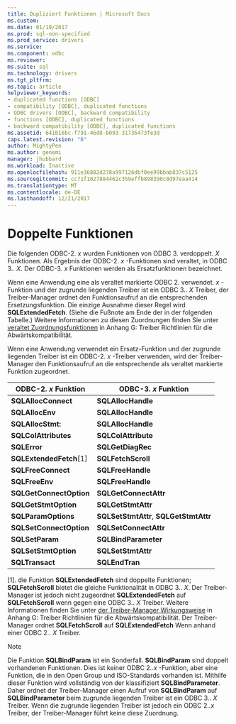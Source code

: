 ```yaml
---
title: Dupliziert Funktionen | Microsoft Docs
ms.custom: 
ms.date: 01/19/2017
ms.prod: sql-non-specified
ms.prod_service: drivers
ms.service: 
ms.component: odbc
ms.reviewer: 
ms.suite: sql
ms.technology: drivers
ms.tgt_pltfrm: 
ms.topic: article
helpviewer_keywords:
- duplicated functions [ODBC]
- compatibility [ODBC], duplicated functions
- ODBC drivers [ODBC], backward compatibility
- functions [ODBC], duplicated functions
- backward compatibility [ODBC], duplicated functions
ms.assetid: 641b16bc-f791-46d8-b093-31736473fe3d
caps.latest.revision: "6"
author: MightyPen
ms.author: genemi
manager: jhubbard
ms.workload: Inactive
ms.openlocfilehash: 911e36882d278a997126dbf0ee99bbab837c5125
ms.sourcegitcommit: cc71f1027884462c359effb898390c8d97eaa414
ms.translationtype: MT
ms.contentlocale: de-DE
ms.lasthandoff: 12/21/2017
---
```

# <a name="duplicated-features"></a>Doppelte Funktionen
Die folgenden ODBC-2. *x* wurden Funktionen von ODBC 3. verdoppelt. *X* Funktionen. Als Ergebnis der ODBC-2. *x* -Funktionen sind veraltet, in ODBC 3.. *X*. Der ODBC-3. *x* Funktionen werden als Ersatzfunktionen bezeichnet.  
  
 Wenn eine Anwendung eine als veraltet markierte ODBC 2. verwendet. *x* -Funktion und der zugrunde liegenden Treiber ist ein ODBC 3.. *X* Treiber, der Treiber-Manager ordnet den Funktionsaufruf an die entsprechenden Ersetzungsfunktion. Die einzige Ausnahme dieser Regel wird **SQLExtendedFetch**. (Siehe die Fußnote am Ende der in der folgenden Tabelle.) Weitere Informationen zu diesen Zuordnungen finden Sie unter [veraltet Zuordnungsfunktionen](../../../odbc/reference/appendixes/mapping-deprecated-functions.md) in Anhang G: Treiber Richtlinien für die Abwärtskompatibilität.  
  
 Wenn eine Anwendung verwendet ein Ersatz-Funktion und der zugrunde liegenden Treiber ist ein ODBC-2. *x* -Treiber verwenden, wird der Treiber-Manager den Funktionsaufruf an die entsprechende als veraltet markierte Funktion zugeordnet.  
  
|ODBC-2. *x* Funktion|ODBC-3. *x* Funktion|  
|-------------------------|-------------------------|  
|**SQLAllocConnect**|**SQLAllocHandle**|  
|**SQLAllocEnv**|**SQLAllocHandle**|  
|**SQLAllocStmt:**|**SQLAllocHandle**|  
|**SQLColAttributes**|**SQLColAttribute**|  
|**SQLError**|**SQLGetDiagRec**|  
|**SQLExtendedFetch**[1]|**SQLFetchScroll**|  
|**SQLFreeConnect**|**SQLFreeHandle**|  
|**SQLFreeEnv**|**SQLFreeHandle**|  
|**SQLGetConnectOption**|**SQLGetConnectAttr**|  
|**SQLGetStmtOption**|**SQLGetStmtAttr**|  
|**SQLParamOptions**|**SQLSetStmtAttr**, **SQLGetStmtAttr**|  
|**SQLSetConnectOption**|**SQLSetConnectAttr**|  
|**SQLSetParam**|**SQLBindParameter**|  
|**SQLSetStmtOption**|**SQLSetStmtAttr**|  
|**SQLTransact**|**SQLEndTran**|  
  
 [1]. die Funktion **SQLExtendedFetch** sind doppelte Funktionen; **SQLFetchScroll** bietet die gleiche Funktionalität in ODBC 3.. *X*. Der Treiber-Manager ist jedoch nicht zugeordnet **SQLExtendedFetch** auf **SQLFetchScroll** wenn gegen eine ODBC 3.. *X* Treiber. Weitere Informationen finden Sie unter [der Treiber-Manager Wirkungsweise](../../../odbc/reference/appendixes/what-the-driver-manager-does.md) in Anhang G: Treiber Richtlinien für die Abwärtskompatibilität. Der Treiber-Manager ordnet **SQLFetchScroll** auf **SQLExtendedFetch** Wenn anhand einer ODBC 2.. *X* Treiber.  
  
> [!NOTE]  
>  Die Funktion **SQLBindParam** ist ein Sonderfall. **SQLBindParam** sind doppelt vorhandenen Funktionen. Dies ist keiner ODBC 2.*.x* -Funktion, aber eine Funktion, die in den Open Group und ISO-Standards vorhanden ist. Mithilfe dieser Funktion wird vollständig von der klassifiziert **SQLBindParameter**. Daher ordnet der Treiber-Manager einen Aufruf von **SQLBindParam** auf **SQLBindParameter** beim zugrunde liegenden Treiber ist ein ODBC 3.. *X* Treiber. Wenn die zugrunde liegenden Treiber ist jedoch ein ODBC 2.*.x* Treiber, der Treiber-Manager führt keine diese Zuordnung.
